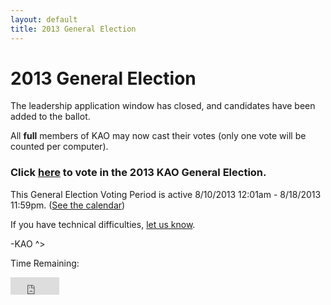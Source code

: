 ```yaml
---
layout: default
title: 2013 General Election
---
```

# 2013 General Election

The leadership application window has closed, and candidates have been added to the ballot.

All __full__ members of KAO may now cast their votes (only one vote will be counted per computer).

### **Click <a href="#" rel="nofollow" onClick="window.open('http://www.smartsurvey.co.uk/s/87491STPSA', '','toolbar=0,location=0,directories=0,status=0,menubar=0,scrollbars=1,resizable=1,width=800,height=495');return false" >here</a> to vote in the 2013 KAO General Election.**

This General Election Voting Period is active 8/10/2013 12:01am - 8/18/2013 11:59pm. ([See the calendar](http://www.kentstateatc.org/calendar))

If you have technical difficulties, [let us know](mailto:desk@kentstateatc.org).

-KAO ^>

Time Remaining:

<iframe src="http://free.timeanddate.com/countdown/i3r7prxg/n12/cf12/cm0/cu4/ct2/cs1/ca0/co0/cr1/ss0/cac000/cpc000/pcfff/tc66c/fs100/szw256/szh108/iso2013-08-19T00:00:00" frameborder="0" width="78" height="28"></iframe>
